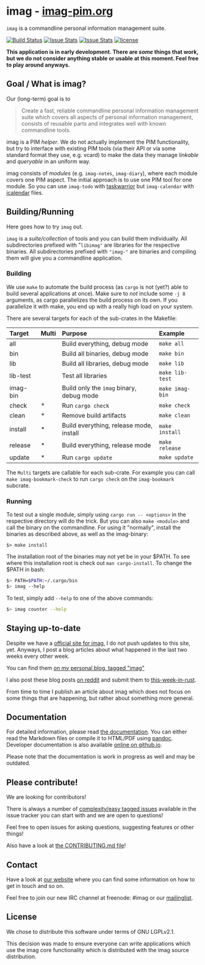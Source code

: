 # imag - [imag-pim.org](http://imag-pim.org)

`imag` is a commandline personal information management suite.

[![Build Status](https://travis-ci.org/matthiasbeyer/imag.svg?branch=master)](https://travis-ci.org/matthiasbeyer/imag)
[![Issue Stats](http://www.issuestats.com/github/matthiasbeyer/imag/badge/pr?style=flat-square)](http://www.issuestats.com/github/matthiasbeyer/imag)
[![Issue Stats](http://www.issuestats.com/github/matthiasbeyer/imag/badge/issue?style=flat-square)](http://www.issuestats.com/github/matthiasbeyer/imag)
[![license](https://img.shields.io/github/license/matthiasbeyer/imag.svg?maxAge=2592000?style=flat-square)]()

**This application is in early development. There are _some_ things that work,
but we do not consider anything stable or usable at this moment. Feel free to
play around anyways.**

## Goal / What is imag?

Our (long-term) goal is to

> Create a fast, reliable commandline personal
> information management suite which covers all aspects of personal information
> management, consists of reusable parts and integrates well with known
> commandline tools.

imag is a PIM _helper_. We do not actually implement the PIM functionality, but
try to interface with existing PIM tools (via their API or via some standard
format they use, e.g. vcard) to make the data they manage _linkable_
and _queryable_ in an uniform way.

imag consists of _modules_ (e.g. `imag-notes`, `imag-diary`), where each module
covers one PIM aspect.
The initial approach is to use one PIM tool for one module.
So you can use `imag-todo` with [taskwarrior](https://taskwarrior.org/)
but `imag-calendar` with [icalendar](https://en.wikipedia.org/wiki/ICalendar)
files.

## Building/Running

Here goes how to try `imag` out.

`imag` is a _suite/collection_ of tools and you can build them individually.
All subdirectories prefixed with "`libimag"` are libraries for the respective
binaries.
All subdirectories prefixed with `"imag-"` are binaries and compiling them will
give you a commandline application.

### Building

We use `make` to automate the build process (as `cargo` is not (yet?) able to
build several applications at once).
Make sure to _not_ include some `-j 8` arguments, as cargo parallelizes the
build process on its own. If you parallelize it with make, you end up with a
really high load on your system.

There are several targets for each of the sub-crates in the Makefile:

| Target   | Multi | Purpose                                  | Example         |
| :---     | ----- | :---                                     | :---            |
| all      |       | Build everything, debug mode             | `make all`      |
| bin      |       | Build all binaries, debug mode           | `make bin`      |
| lib      |       | Build all libraries, debug mode          | `make lib`      |
| lib-test |       | Test all libraries                       | `make lib-test` |
| imag-bin |       | Build only the `imag` binary, debug mode | `make imag-bin` |
| check    | *     | Run `cargo check`                        | `make check`    |
| clean    | *     | Remove build artifacts                   | `make clean`    |
| install  | *     | Build everything, release mode, install  | `make install`  |
| release  | *     | Build everything, release mode           | `make release`  |
| update   | *     | Run `cargo update`                       | `make update`   |

The `Multi` targets are callable for each sub-crate. For example you can call
`make imag-bookmark-check` to run `cargo check` on the `imag-bookmark` subcrate.

### Running

To test out a single module, simply using `cargo run -- <options>` in the
respective directory will do the trick.
But you can also `make <module>` and call the binary on the commandline.
For using it "normally", install the
binaries as described above, as well as the imag-binary:

```
$> make install
```

The installation root of the binaries may not yet be in your $PATH.
To see where this installation root is check out `man cargo-install`.
To change the $PATH in bash:

```bash
$> PATH=$PATH:~/.cargo/bin
$> imag --help
```

To test, simply add `--help` to one of the above commands:

```bash
$> imag counter --help
```

## Staying up-to-date

Despite we have a [official site for imag](http://imag-pim.org), I do not push
updates to this site, yet. Anyways, I post a blog articles about what happened
in the last two weeks every other week.

You can find them
[on my personal blog, tagged "imag"](http://beyermatthias.de/tags/imag.html)

I also post these blog posts
[on reddit](https://www.reddit.com/r/rust/search?q=What%27s+coming+up+in+imag&restrict_sr=on)
and submit them to [this-week-in-rust](https://this-week-in-rust.org/).

From time to time I publish an article about imag which does not focus on some
things that are happening, but rather about something more general.

## Documentation

For detailed information, please read [the documentation](./doc/).
You can either read the Markdown files or compile it to HTML/PDF using
[pandoc](http://pandoc.org).
Developer documentation is also available
[online on github.io](https://matthiasbeyer.github.io/imag/imag_documentation/index.html).

Please note that the documentation is work in progress as well and may be
outdated.

## Please contribute!

We are looking for contributors!

There is always a number of
[complexity/easy tagged issues](https://github.com/matthiasbeyer/imag/issues?q=is%3Aopen+is%3Aissue+label%3Acomplexity%2Feasy)
available in the issue tracker you can start with and we are open to questions!

Feel free to open issues for asking questions, suggesting features or other
things!

Also have a look at [the CONTRIBUTING.md file](./CONTRIBUTING.md)!

## Contact

Have a look at [our website](http://imag-pim.org) where you can find some
information on how to get in touch and so on.

Feel free to join our new IRC channel at freenode: #imag
or our [mailinglist](http://imag-pim.org/mailinglist/).

## License

We chose to distribute this software under terms of GNU LGPLv2.1.

This decision was made to ensure everyone can write applications which use the
imag core functionality which is distributed with the imag source distribution.

